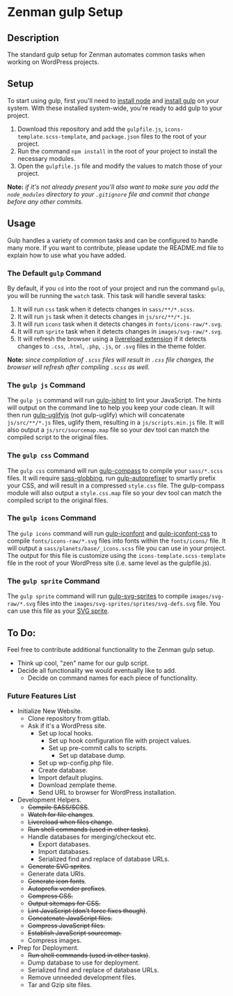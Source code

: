 # Zenman gulp Setup
## Description
The standard gulp setup for Zenman automates common tasks when working on WordPress projects.

## Setup
To start using gulp, first you'll need to [install node](http://nodejs.org/) and [install gulp](https://github.com/gulpjs/gulp/blob/master/docs/getting-started.md#getting-started) on your system. With these installed system-wide, you're ready to add gulp to your project.

1. Download this repository and add the ``gulpfile.js``, ``icons-template.scss-template``, and ``package.json`` files to the root of your project.
2. Run the command ``npm install`` in the root of your project to install the necessary modules.
3. Open the ``gulpfile.js`` file and modify the values to match those of your project.

**Note:** *if it's not already present you'll also want to make sure you add the  ``node_modules`` directory to your ``.gitignore`` file and commit that change before any other commits.*

## Usage
Gulp handles a variety of common tasks and can be configured to handle many more. If you want to contribute, please update the README.md file to explain how to use what you have added.

### The Default ``gulp`` Command
By default, if you ``cd`` into the root of your project and run the command ``gulp``, you will be running the ``watch`` task. This task will handle several tasks:

1. It will run ``css`` task when it detects changes in ``sass/**/*.scss``.
2. It will run ``js`` task when it detects changes in ``js/src/**/*.js``.
3. It will run ``icons`` task when it detects changes in ``fonts/icons-raw/*.svg``.
4. It will run ``sprite`` task when it detects changes in ``images/svg-raw/*.svg``.
5. It will refresh the browser using a [livereload extension](http://feedback.livereload.com/knowledgebase/articles/86242-how-do-i-install-and-use-the-browser-extensions-) if it detects changes to ``.css``, ``.html``, ``.php``, ``.js``, or ``.svg`` files in  the theme folder.

**Note:** *since compilation of ``.scss`` files will result in ``.css`` file changes, the browser will refresh after compiling ``.scss`` as well.*

### The ``gulp js`` Command
The ``gulp js`` command will run [gulp-jshint](https://www.npmjs.org/package/gulp-jshint) to lint your JavaScript. The hints will output on the command line to help you keep your code clean. It will then run [gulp-uglifyjs](https://www.npmjs.org/package/gulp-uglifyjs) (not gulp-uglify) which will concatenate ``js/src/**/*.js`` files, uglify them, resulting in a ``js/scripts.min.js`` file. It will also output a ``js/src/sourcemap.map`` file so your dev tool can match the compiled script to the original files.

### The ``gulp css`` Command
The ``gulp css`` command will run [gulp-compass](https://www.npmjs.org/package/gulp-compass) to compile your ``sass/*.scss`` files. It will require [sass-globbing](https://github.com/chriseppstein/sass-globbing), run [gulp-autoprefixer](https://www.npmjs.org/package/gulp-autoprefixer) to smartly prefix your CSS, and will result in a compressed ``style.css`` file. The gulp-compass module will also output a ``style.css.map`` file so your dev tool can match the compiled script to the original files.

### The ``gulp icons`` Command
The ``gulp icons`` command will run [gulp-iconfont](https://www.npmjs.org/package/gulp-iconfont) and [gulp-iconfont-css](https://www.npmjs.org/package/gulp-iconfont-css) to compile ``fonts/icons-raw/*.svg`` files into fonts within the ``fonts/icons/`` file. It will output a ``sass/planets/base/_icons.scss`` file you can use in your project. The output for this file is customize using the ``icons-template.scss-template`` file in the root of your WordPress site (i.e. same level as the gulpfile.js).

### The ``gulp sprite`` Command
The ``gulp sprite`` command will run [gulp-svg-sprites](https://www.npmjs.org/package/gulp-svg-sprites) to compile ``images/svg-raw/*.svg`` files into the ``images/svg-sprites/sprites/svg-defs.svg`` file. You can use this file as your [SVG sprite](http://css-tricks.com/svg-sprites-use-better-icon-fonts/).

## To Do:
Feel free to contribute additional functionality to the Zenman gulp setup.

- Think up cool, "zen" name for our gulp script.
- Decide all functionality we would eventually like to add.
    - Decide on command names for each piece of functionality.

### Future Features List
- Initialize New Website.
    -  Clone repository from gitlab.
    -  Ask if it's a WordPress site.
        -  Set up local hooks.
            - Set up hook configuration file with project values.
            - Set up pre-commit calls to scripts.
                - Set up database dump.
        - Set up wp-config.php file.
        - Create database.
        - Import default plugins.
        - Download zemplate theme.
        - Send URL to browser for WordPress installation.
- Development Helpers.
    - ~~Compile SASS/SCSS~~.
    - ~~Watch for file changes~~.
    - ~~Livereload when files change~~.
    - ~~Run shell commands (used in other tasks)~~.
    - Handle databases for merging/checkout etc.
        - Export databases.
        - Import databases.
        - Serialized find and replace of database URLs.
    - ~~Generate SVG sprites~~.
    - Generate data URIs.
    - ~~Generate icon fonts~~.
    - ~~Autoprefix vender prefixes~~.
    - ~~Compress CSS.~~
    - ~~Output sitemaps for CSS.~~
    - ~~Lint JavaScript (don't force fixes though)~~.
    - ~~Concatenate JavaScript files.~~
    - ~~Compress JavaScript files.~~
    - ~~Establish JavaScript sourcemap.~~
    - Compress images.
- Prep for Deployment.
    - ~~Run shell commands (used in other tasks)~~.
    - Dump database to use for deployment.
    - Serialized find and replace of database URLs.
    - Remove unneeded development files.
    - Tar and Gzip site files.
